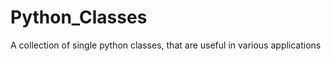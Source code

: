 Python_Classes
==============

A collection of single python classes, that are useful in various applications